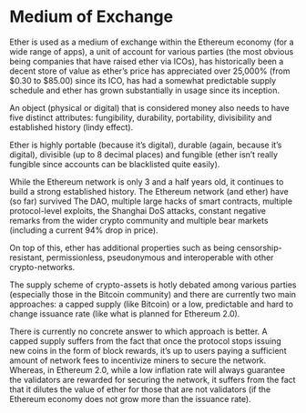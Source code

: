 # Medium of Exchange

Ether is used as a medium of exchange within the Ethereum economy \(for a wide range of apps\), a unit of account for various parties \(the most obvious being companies that have raised ether via ICOs\), has historically been a decent store of value as ether’s price has appreciated over 25,000% \(from $0.30 to $85.00\) since its ICO, has had a somewhat predictable supply schedule and ether has grown substantially in usage since its inception.

An object \(physical or digital\) that is considered money also needs to have five distinct attributes: fungibility, durability, portability, divisibility and established history \(lindy effect\).

Ether is highly portable \(because it’s digital\), durable \(again, because it’s digital\), divisible \(up to 8 decimal places\) and fungible \(ether isn’t really fungible since accounts can be blacklisted quite easily\).

While the Ethereum network is only 3 and a half years old, it continues to build a strong established history. The Ethereum network \(and ether\) have \(so far\) survived The DAO, multiple large hacks of smart contracts, multiple protocol-level exploits, the Shanghai DoS attacks, constant negative remarks from the wider crypto community and multiple bear markets \(including a current 94% drop in price\).

On top of this, ether has additional properties such as being censorship-resistant, permissionless, pseudonymous and interoperable with other crypto-networks.

The supply scheme of crypto-assets is hotly debated among various parties \(especially those in the Bitcoin community\) and there are currently two main approaches: a capped supply \(like Bitcoin\) or a low, predictable and hard to change issuance rate \(like what is planned for Ethereum 2.0\).

There is currently no concrete answer to which approach is better. A capped supply suffers from the fact that once the protocol stops issuing new coins in the form of block rewards, it’s up to users paying a sufficient amount of network fees to incentivize miners to secure the network. Whereas, in Ethereum 2.0, while a low inflation rate will always guarantee the validators are rewarded for securing the network, it suffers from the fact that it dilutes the value of ether for those that are not validators \(if the Ethereum economy does not grow more than the issuance rate\).

